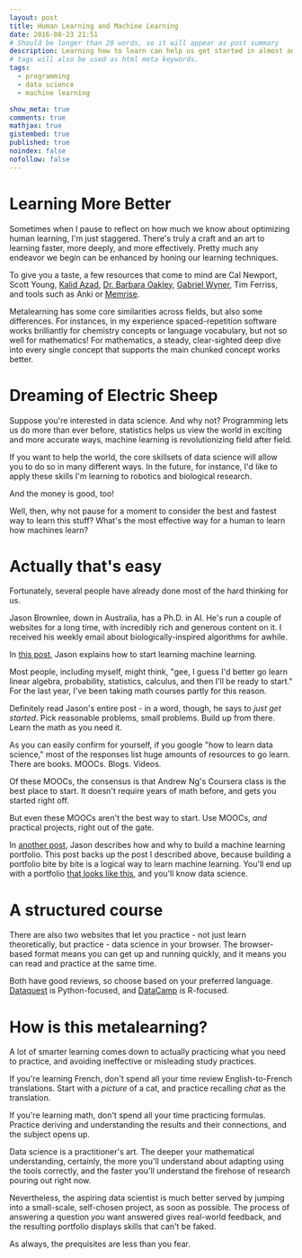 ```yaml
---
layout: post
title: Human Learning and Machine Learning
date: 2016-08-23 21:51
# Should be longer than 20 words, so it will appear as post summary
description: Learning how to learn can help us get started in almost anything. How about data science?
# tags will also be used as html meta keywords.
tags:
  - programming
  - data science
  - machine learning

show_meta: true
comments: true
mathjax: true
gistembed: true
published: true
noindex: false
nofollow: false
---
```


# Learning More Better<a id="orgheadline1"></a>

Sometimes when I pause to reflect on how much we know about optimizing human
learning, I'm just staggered. There's truly a craft and an art to learning
faster, more deeply, and more effectively. Pretty much any endeavor we begin can
be enhanced by honing our learning techniques.

To give you a taste, a few resources that come to mind are Cal Newport, Scott
Young, [Kalid Azad](https://betterexplained.com/), [Dr. Barbara Oakley](https://www.coursera.org/learn/learning-how-to-learn), [Gabriel Wyner](https://fluent-forever.com/), Tim Ferriss, and
tools such as Anki or [Memrise](https://www.memrise.com/).

Metalearning has some core similarities across fields, but also some
differences. For instances, in my experience spaced-repetition software works
brilliantly for chemistry concepts or language vocabulary, but not so well for
mathematics! For mathematics, a steady, clear-sighted deep dive into every
single concept that supports the main chunked concept works better.

# Dreaming of Electric Sheep<a id="orgheadline2"></a>

Suppose you're interested in data science. And why not? Programming lets us do
more than ever before, statistics helps us view the world in exciting and more
accurate ways, machine learning is revolutionizing field after field.

If you want to help the world, the core skillsets of data science will allow you
to do so in many different ways. In the future, for instance, I'd like to apply
these skills I'm learning to robotics and biological research.

And the money is good, too!

Well, then, why not pause for a moment to consider the best and fastest way to
learn this stuff? What's the most effective way for a human to learn how
machines learn?

# Actually that's easy<a id="orgheadline3"></a>

Fortunately, several people have already done most of the hard thinking for us.

Jason Brownlee, down in Australia, has a Ph.D. in AI. He's run a couple of
websites for a long time, with incredibly rich and generous content on it. I
received his weekly email about biologically-inspired algorithms for awhile.

In [this post](http://machinelearningmastery.com/machine-learning-for-programmers/), Jason explains how to start learning machine learning. 

Most people, including myself, might think, "gee, I guess I'd better go learn
linear algebra, probability, statistics, calculus, and then I'll be ready to
start." For the last year, I've been taking math courses partly for this
reason. 

Definitely read Jason's entire post - in a word, though, he says to *just get
started*. Pick reasonable problems, small problems. Build up from there. Learn
the math as you need it.

As you can easily confirm for yourself, if you google "how to learn data
science," most of the responses list huge amounts of resources to go
learn. There are books. MOOCs. Blogs. Videos.

Of these MOOCs, the consensus is that Andrew Ng's Coursera class is the best
place to start. It doesn't require years of math before, and gets you started
right off.

But even these MOOCs aren't the best way to start. Use MOOCs, *and* practical
projects, right out of the gate.

In [another post](http://machinelearningmastery.com/build-a-machine-learning-portfolio/), Jason describes how and why to build a machine learning
portfolio. This post backs up the post I described above, because building a
portfolio bite by bite is a logical way to learn machine learning. You'll end up
with a portfolio [that looks like this](http://www.learningwithdata.com/), and you'll know data science.

# A structured course<a id="orgheadline4"></a>

There are also two websites that let you practice - not just learn
theoretically, but practice - data science in your browser. The browser-based
format means you can get up and running quickly, and it means you can read and
practice at the same time. 

Both have good reviews, so choose based on your preferred language. [Dataquest](https://www.dataquest.io) is
Python-focused, and [DataCamp](https://www.datacamp.com) is R-focused.

# How is this metalearning?<a id="orgheadline5"></a>

A lot of smarter learning comes down to actually practicing what you need to
practice, and avoiding ineffective or misleading study practices.

If you're learning French, don't spend all your time review English-to-French
translations. Start with a *picture* of a cat, and practice recalling *chat* as the
translation.

If you're learning math, don't spend all your time practicing formulas. Practice
deriving and understanding the results and their connections, and the subject
opens up.

Data science is a practitioner's art. The deeper your mathematical
understanding, certainly, the more you'll understand about adapting using the
tools correctly, and the faster you'll understand the firehose of research pouring
out right now. 

Nevertheless, the aspiring data scientist is much better served by jumping into
a small-scale, self-chosen project, as soon as possible. The process of
answering a question *you* want answered gives real-world feedback, and the
resulting portfolio displays skills that can't be faked. 

As always, the prequisites are less than you fear.
